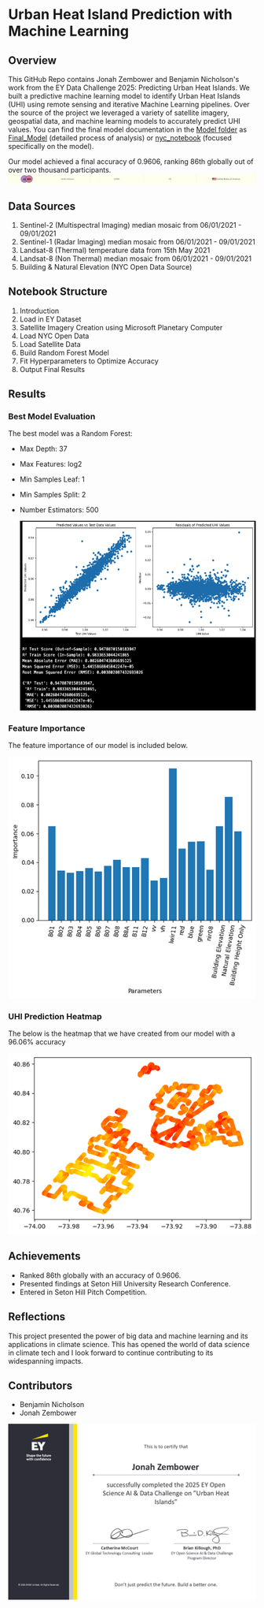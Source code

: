 # Urban Heat Island Prediction with Machine Learning

## Overview

This GitHub Repo contains Jonah Zembower and Benjamin Nicholson's work from the EY Data Challenge 2025: Predicting Urban Heat Islands. 
We built a predictive machine learning model to identify Urban Heat Islands (UHI) using remote sensing and iterative Machine Learning pipelines.
Over the source of the project we leveraged a variety of satellite imagery, geospatial data, and machine learning models to accurately predict UHI values.
You can find the final model documentation in the [Model folder](Model) as [Final_Model](Model/Final_Model.ipynb) (detailed process of analysis) or [nyc_notebook](Model/nyc_notebook.ipynb) (focused specifically on the model).

Our model achieved a final accuracy of 0.9606, ranking 86th globally out of over two thousand participants. ![Model Accuracy Ranking](images_readme/model_ranking.png)

## Data Sources
1. Sentinel-2 (Multispectral Imaging) median mosaic from 06/01/2021 - 09/01/2021
2. Sentinel-1 (Radar Imaging) median mosaic from 06/01/2021 - 09/01/2021
3. Landsat-8 (Thermal) temperature data from 15th May 2021
4. Landsat-8 (Non Thermal) median mosaic from 06/01/2021 - 09/01/2021
5. Building & Natural Elevation (NYC Open Data Source)

## Notebook Structure
1. Introduction
2. Load in EY Dataset
3. Satellite Imagery Creation using Microsoft Planetary Computer
4. Load NYC Open Data
5. Load Satellite Data
6. Build Random Forest Model
7. Fit Hyperparameters to Optimize Accuracy
8. Output Final Results

## Results
### Best Model Evaluation
The best model was a Random Forest:
- Max Depth: 37
- Max Features: log2
- Min Samples Leaf: 1
- Min Samples Split: 2
- Number Estimators: 500

  ![Model Accuracy Evaluation](images_readme/best_model_evaluation.png)

### Feature Importance
The feature importance of our model is included below. 

![Feature Importance](images_readme/feature_importances.png)

### UHI Prediction Heatmap
The below is the heatmap that we have created from our model with a 96.06% accuracy

![UHI Prediction](images_readme/temperature_values.png)

## Achievements
- Ranked 86th globally with an accuracy of 0.9606.
- Presented findings at Seton Hill University Research Conference.
- Entered in Seton Hill Pitch Competition.

## Reflections
This project presented the power of big data and machine learning and its applications in climate science. 
This has opened the world of data science in climate tech and I look forward to continue contributing to its widespanning impacts.

## Contributors
- Benjamin Nicholson
- Jonah Zembower

![UHI Prediction](images_readme/EY_Certificate.png)
